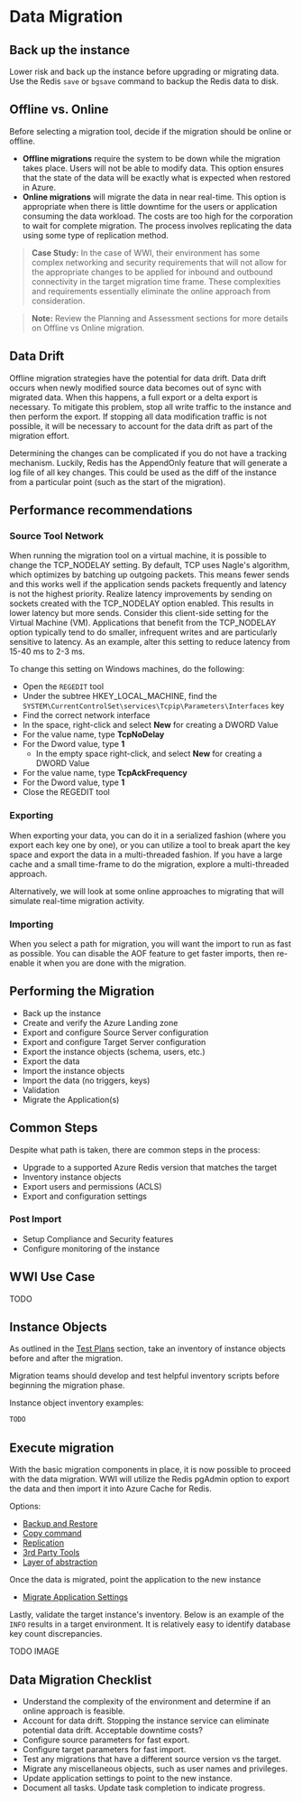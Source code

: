# Data Migration

## Back up the instance

Lower risk and back up the instance before upgrading or migrating data. Use the Redis `save` or `bgsave` command to backup the Redis data to disk.

## Offline vs. Online

Before selecting a migration tool, decide if the migration should be online or offline.

- **Offline migrations** require the system to be down while the migration takes place. Users will not be able to modify data. This option ensures that the state of the data will be exactly what is expected when restored in Azure.
- **Online migrations** will migrate the data in near real-time. This option is appropriate when there is little downtime for the users or application consuming the data workload. The costs are too high for the corporation to wait for complete migration. The process involves replicating the data using some type of replication method.

> **Case Study:** In the case of WWI, their environment has some complex networking and security requirements that will not allow for the appropriate changes to be applied for inbound and outbound connectivity in the target migration time frame. These complexities and requirements essentially eliminate the online approach from consideration.

> **Note:** Review the Planning and Assessment sections for more details on Offline vs Online migration.

## Data Drift

Offline migration strategies have the potential for data drift. Data drift occurs when newly modified source data becomes out of sync with migrated data. When this happens, a full export or a delta export is necessary. To mitigate this problem, stop all write traffic to the instance and then perform the export. If stopping all data modification traffic is not possible, it will be necessary to account for the data drift as part of the migration effort.

Determining the changes can be complicated if you do not have a tracking mechanism.  Luckily, Redis has the AppendOnly feature that will generate a log file of all key changes.  This could be used as the diff of the instance from a particular point (such as the start of the migration).

## Performance recommendations

### Source Tool Network

When running the migration tool on a virtual machine, it is possible to change the TCP_NODELAY setting. By default, TCP uses Nagle's algorithm, which optimizes by batching up outgoing packets. This means fewer sends and this works well if the application sends packets frequently and latency is not the highest priority. Realize latency improvements by sending on sockets created with the TCP_NODELAY option enabled. This results in lower latency but more sends. Consider this client-side setting for the Virtual Machine (VM). Applications that benefit from the TCP_NODELAY option typically tend to do smaller, infrequent writes and are particularly sensitive to latency. As an example, alter this setting to reduce latency from 15-40 ms to 2-3 ms.

To change this setting on Windows machines, do the following:

- Open the `REGEDIT` tool
- Under the subtree HKEY_LOCAL_MACHINE, find the `SYSTEM\CurrentControlSet\services\Tcpip\Parameters\Interfaces` key
- Find the correct network interface
- In the space, right-click and select **New** for creating a DWORD Value
- For the value name, type **TcpNoDelay**
- For the Dword value, type **1**
  - In the empty space right-click, and select **New** for creating a DWORD Value
- For the value name, type **TcpAckFrequency**
- For the Dword value, type **1**
- Close the REGEDIT tool

### Exporting

When exporting your data, you can do it in a serialized fashion (where you export each key one by one), or you can utilize a tool to break apart the key space and export the data in a multi-threaded fashion.  If you have a large cache and a small time-frame to do the migration, explore a multi-threaded approach.

Alternatively, we will look at some online approaches to migrating that will simulate real-time migration activity.

### Importing

When you select a path for migration, you will want the import to run as fast as possible. You can disable the AOF feature to get faster imports, then re-enable it when you are done with the migration.

## Performing the Migration

- Back up the instance
- Create and verify the Azure Landing zone
- Export and configure Source Server configuration
- Export and configure Target Server configuration
- Export the instance objects (schema, users, etc.)
- Export the data
- Import the instance objects
- Import the data (no triggers, keys)
- Validation
- Migrate the Application(s)

## Common Steps

Despite what path is taken, there are common steps in the process:

- Upgrade to a supported Azure Redis version that matches the target
- Inventory instance objects
- Export users and permissions (ACLS)
- Export and configuration settings

### Post Import

- Setup Compliance and Security features
- Configure monitoring of the instance

## WWI Use Case

TODO

## Instance Objects

As outlined in the [Test Plans](../02_PreMigration/04_TestPlans.md) section, take an inventory of instance objects before and after the migration.  

Migration teams should develop and test helpful inventory scripts before beginning the migration phase.

Instance object inventory examples:

```powershell
TODO
```

## Execute migration

With the basic migration components in place, it is now possible to proceed with the data migration. WWI will utilize the Redis pgAdmin option to export the data and then import it into Azure Cache for Redis.  

Options:

- [Backup and Restore](./01.01_DataMigration_BackupRestore.md)
- [Copy command](./01.02_DataMigration_Copy.md)
- [Replication](./01.03_DataMigration_Replication.md)
- [3rd Party Tools](./01.04_DataMigration_Tools.md)
- [Layer of abstraction](./01.05_DataMigration_Abstraction.md)

Once the data is migrated, point the application to the new instance

- [Migrate Application Settings](./02_DataMigration_AppSettings.md)

Lastly, validate the target instance's inventory. Below is an example of the `INFO` results in a target environment. It is relatively easy to identify database key count discrepancies.

TODO IMAGE

## Data Migration Checklist

- Understand the complexity of the environment and determine if an online approach is feasible.
- Account for data drift. Stopping the instance service can eliminate potential data drift. Acceptable downtime costs?
- Configure source parameters for fast export.
- Configure target parameters for fast import.
- Test any migrations that have a different source version vs the target.
- Migrate any miscellaneous objects, such as user names and privileges.
- Update application settings to point to the new instance.
- Document all tasks. Update task completion to indicate progress.
